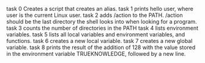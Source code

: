 task 0 Creates a script that creates an alias.
task 1 prints hello user, where user is the current Linux user.
task 2 adds /action to the PATH. /action should be the last directory the shell looks into when looking for a program.
task 3 counts the number of directories in the PATH
task 4 lists environment variables.
task 5 lists all local variables and environment variables, and functions.
task 6 creates a new local variable.
task 7 creates a new global variable.
task 8 prints the result of the addition of 128 with the value stored in the environment variable TRUEKNOWLEDGE, followed by a new line.




